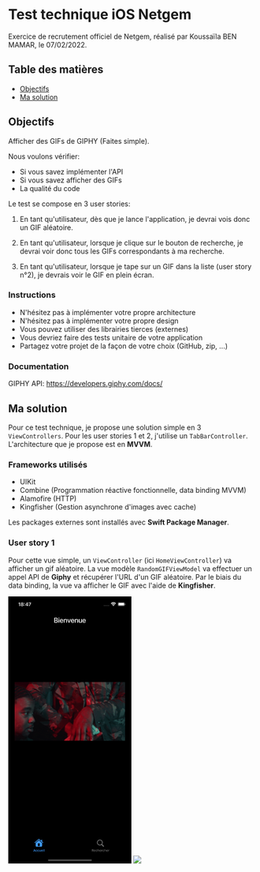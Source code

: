 # Test technique iOS Netgem

Exercice de recrutement officiel de Netgem, réalisé par Koussaïla BEN MAMAR, le 07/02/2022.

## Table des matières
- [Objectifs](#objectif)
- [Ma solution](#solution)

## <a name="objectif"></a>Objectifs

Afficher des GIFs de GIPHY (Faites simple).

Nous voulons vérifier:
- Si vous savez implémenter l'API
- Si vous savez afficher des GIFs
- La qualité du code

Le test se compose en 3 user stories:

1) En tant qu'utilisateur, dès que je lance l'application, je devrai vois donc un GIF aléatoire.

2) En tant qu'utilisateur, lorsque je clique sur le bouton de recherche, je devrai voir donc tous les GIFs correspondants à ma recherche.

3) En tant qu'utilisateur, lorsque je tape sur un GIF dans la liste (user story n°2), je devrais voir le GIF en plein écran.


### Instructions
- N'hésitez pas à implémenter votre propre architecture
- N'hésitez pas à implémenter votre propre design
- Vous pouvez utiliser des librairies tierces (externes)
- Vous devriez faire des tests unitaire de votre application
- Partagez votre projet de la façon de votre choix (GitHub, zip, ...)

### Documentation

GIPHY API: https://developers.giphy.com/docs/

## <a name="solution"></a>Ma solution

Pour ce test technique, je propose une solution simple en 3 `ViewControllers`. Pour les user stories 1 et 2, j'utilise un `TabBarController`. L'architecture que je propose est en **MVVM**.

### Frameworks utilisés
- UIKit
- Combine (Programmation réactive fonctionnelle, data binding MVVM)
- Alamofire (HTTP)
- Kingfisher (Gestion asynchrone d'images avec cache)

Les packages externes sont installés avec **Swift Package Manager**.

### User story 1

Pour cette vue simple, un `ViewController` (ici `HomeViewController`) va afficher un gif aléatoire. La vue modèle `RandomGIFViewModel` va effectuer un appel API de **Giphy** et récupérer l'URL d'un GIF aléatoire. Par le biais du data binding, la vue va afficher le GIF avec l'aide de **Kingfisher**.

<img src="https://github.com/Kous92/Test-technique-iOS-Netgem/blob/main/Screenshots/US1iPhone.png" width="250">
<img src="https://github.com/Kous92/SuperNews-iOS-Swift5/blob/main/Screenshots/US1iPad.png" width="450">

